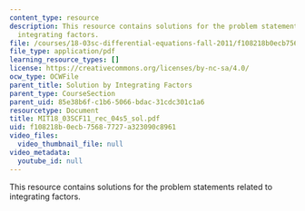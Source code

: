 ```yaml
---
content_type: resource
description: This resource contains solutions for the problem statements related to
  integrating factors.
file: /courses/18-03sc-differential-equations-fall-2011/f108218b0ecb75687727a323090c8961_MIT18_03SCF11_rec_04s5_sol.pdf
file_type: application/pdf
learning_resource_types: []
license: https://creativecommons.org/licenses/by-nc-sa/4.0/
ocw_type: OCWFile
parent_title: Solution by Integrating Factors
parent_type: CourseSection
parent_uid: 85e38b6f-c1b6-5066-bdac-31cdc301c1a6
resourcetype: Document
title: MIT18_03SCF11_rec_04s5_sol.pdf
uid: f108218b-0ecb-7568-7727-a323090c8961
video_files:
  video_thumbnail_file: null
video_metadata:
  youtube_id: null
---
```

This resource contains solutions for the problem statements related to integrating factors.